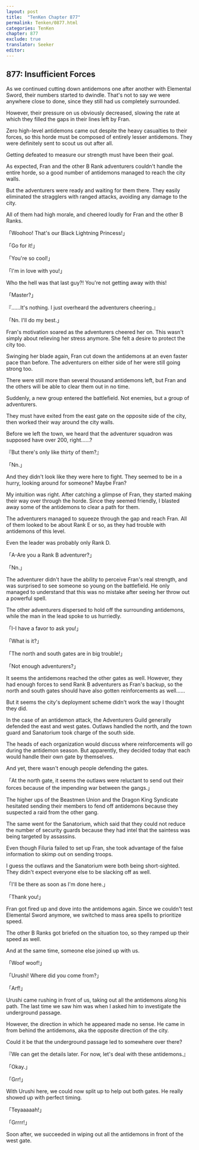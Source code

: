 ```yaml
---
layout: post
title:  "TenKen Chapter 877"
permalink: Tenken/0877.html
categories: TenKen
chapter: 877
exclude: true
translator: Seeker
editor: 
---
```

<h2>877: Insufficient Forces</h2>

As we continued cutting down antidemons one after another with Elemental Sword, their numbers started to dwindle. That's not to say we were anywhere close to done, since they still had us completely surrounded.

However, their pressure on us obviously decreased, slowing the rate at which they filled the gaps in their lines left by Fran.

Zero high-level antidemons came out despite the heavy casualties to their forces, so this horde must be composed of entirely lesser antidemons. They were definitely sent to scout us out after all.

Getting defeated to measure our strength must have been their goal.

As expected, Fran and the other B Rank adventurers couldn't handle the entire horde, so a good number of antidemons managed to reach the city walls.

But the adventurers were ready and waiting for them there. They easily eliminated the stragglers with ranged attacks, avoiding any damage to the city.

All of them had high morale, and cheered loudly for Fran and the other B Ranks.

「Woohoo! That's our Black Lightning Princess!」

「Go for it!」

「You're so cool!」

「I'm in love with you!」

Who the hell was that last guy?! You're not getting away with this!

「Master?」

『……It's nothing. I just overheard the adventurers cheering.』

「Nn. I'll do my best.」

Fran's motivation soared as the adventurers cheered her on. This wasn't simply about relieving her stress anymore. She felt a desire to protect the city too.

Swinging her blade again, Fran cut down the antidemons at an even faster pace than before. The adventurers on either side of her were still going strong too.

There were still more than several thousand antidemons left, but Fran and the others will be able to clear them out in no time.

Suddenly, a new group entered the battlefield. Not enemies, but a group of adventurers.

They must have exited from the east gate on the opposite side of the city, then worked their way around the city walls.

Before we left the town, we heard that the adventurer squadron was supposed have over 200, right……?

『But there's only like thirty of them?』

「Nn.」

And they didn't look like they were here to fight. They seemed to be in a hurry, looking around for someone? Maybe Fran?

My intuition was right. After catching a glimpse of Fran, they started making their way over through the horde. Since they seemed friendly, I blasted away some of the antidemons to clear a path for them.

The adventurers managed to squeeze through the gap and reach Fran. All of them looked to be about Rank E or so, as they had trouble with antidemons of this level.

Even the leader was probably only Rank D.

「A-Are you a Rank B adventurer?」

「Nn.」

The adventurer didn't have the ability to perceive Fran's real strength, and was surprised to see someone so young on the battlefield. He only managed to understand that this was no mistake after seeing her throw out a powerful spell.

The other adventurers dispersed to hold off the surrounding antidemons, while the man in the lead spoke to us hurriedly.

「I-I have a favor to ask you!」

「What is it?」

「The north and south gates are in big trouble!」

「Not enough adventurers?」

It seems the antidemons reached the other gates as well. However, they had enough forces to send Rank B adventurers as Fran's backup, so the north and south gates should have also gotten reinforcements as well……

But it seems the city's deployment scheme didn't work the way I thought they did.

In the case of an antidemon attack, the Adventurers Guild generally defended the east and west gates. Outlaws handled the north, and the town guard and Sanatorium took charge of the south side.

The heads of each organization would discuss where reinforcements will go during the antidemon season. But apparently, they decided today that each would handle their own gate by themselves.

And yet, there wasn't enough people defending the gates.

「At the north gate, it seems the outlaws were reluctant to send out their forces because of the impending war between the gangs.」

The higher ups of the Beastmen Union and the Dragon King Syndicate hesitated sending their members to fend off antidemons because they suspected a raid from the other gang.

The same went for the Sanatorium, which said that they could not reduce the number of security guards because they had intel that the saintess was being targeted by assassins.

Even though Filuria failed to set up Fran, she took advantage of the false information to skimp out on sending troops.

I guess the outlaws and the Sanatorium were both being short-sighted. They didn't expect everyone else to be slacking off as well.

「I'll be there as soon as I'm done here.」

「Thank you!」

Fran got fired up and dove into the antidemons again. Since we couldn't test Elemental Sword anymore, we switched to mass area spells to prioritize speed.

The other B Ranks got briefed on the situation too, so they ramped up their speed as well.

And at the same time, someone else joined up with us.

「Woof woof!」

「Urushi! Where did you come from?」

「Arf!」

Urushi came rushing in front of us, taking out all the antidemons along his path. The last time we saw him was when I asked him to investigate the underground passage.

However, the direction in which he appeared made no sense. He came in from behind the antidemons, aka the opposite direction of the city.

Could it be that the underground passage led to somewhere over there?

『We can get the details later. For now, let's deal with these antidemons.』

「Okay.」

「Grr!」

With Urushi here, we could now split up to help out both gates. He really showed up with perfect timing.

「Teyaaaaah!」

「Grrrr!」

Soon after, we succeeded in wiping out all the antidemons in front of the west gate.



